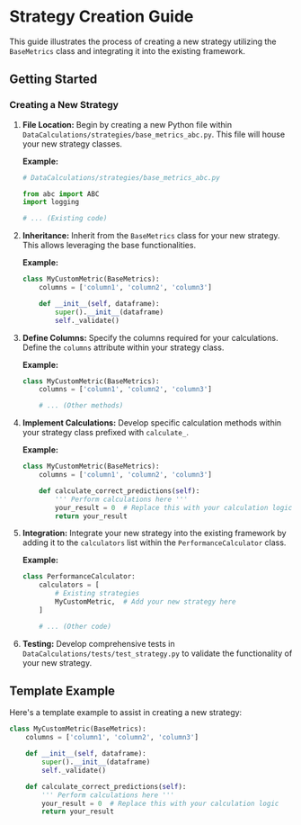 
# Strategy Creation Guide

This guide illustrates the process of creating a new strategy utilizing the `BaseMetrics` class and integrating it into the existing framework.

## Getting Started

### Creating a New Strategy

1. **File Location:** Begin by creating a new Python file within `DataCalculations/strategies/base_metrics_abc.py`. This file will house your new strategy classes.
   
   **Example:**
   ```python
   # DataCalculations/strategies/base_metrics_abc.py

   from abc import ABC
   import logging

   # ... (Existing code)
   ```

2. **Inheritance:** Inherit from the `BaseMetrics` class for your new strategy. This allows leveraging the base functionalities.

   **Example:**
   ```python
   class MyCustomMetric(BaseMetrics):
       columns = ['column1', 'column2', 'column3']

       def __init__(self, dataframe):
           super().__init__(dataframe)
           self._validate()
   ```

3. **Define Columns:** Specify the columns required for your calculations. Define the `columns` attribute within your strategy class.

   **Example:**
   ```python
   class MyCustomMetric(BaseMetrics):
       columns = ['column1', 'column2', 'column3']

       # ... (Other methods)
   ```

4. **Implement Calculations:** Develop specific calculation methods within your strategy class prefixed with `calculate_`.

   **Example:**
   ```python
   class MyCustomMetric(BaseMetrics):
       columns = ['column1', 'column2', 'column3']

       def calculate_correct_predictions(self):
           ''' Perform calculations here '''
           your_result = 0  # Replace this with your calculation logic
           return your_result
   ```

5. **Integration:** Integrate your new strategy into the existing framework by adding it to the `calculators` list within the `PerformanceCalculator` class.

   **Example:**
   ```python
   class PerformanceCalculator:
       calculators = [
           # Existing strategies
           MyCustomMetric,  # Add your new strategy here
       ]

       # ... (Other code)
   ```

6. **Testing:** Develop comprehensive tests in `DataCalculations/tests/test_strategy.py` to validate the functionality of your new strategy.

## Template Example

Here's a template example to assist in creating a new strategy:

```python
class MyCustomMetric(BaseMetrics):
    columns = ['column1', 'column2', 'column3']

    def __init__(self, dataframe):
        super().__init__(dataframe)
        self._validate()

    def calculate_correct_predictions(self):
        ''' Perform calculations here '''
        your_result = 0  # Replace this with your calculation logic
        return your_result
```
